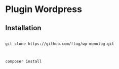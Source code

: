 # Plugin Wordpress 

## Installation

```

git clone https://github.com/flug/wp-monolog.git


```

```php 

composer install

```
